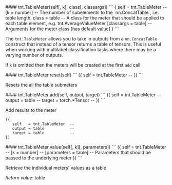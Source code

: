 <a name="TableMeter">
#### tnt.TableMeter(self[, k], class[, classargs])
```
{
   self      = tnt.TableMeter  -- 
  [k         = number]         -- The number of subelements to the `nn.ConcatTable`, i.e. table length.
   class     = table           -- A class for the meter that should be applied to each table element, e.g. tnt.AverageValueMeter
  [classargs = table]          -- Arguments for the meter class [has default value]
}
```

The `tnt.TableMeter` allows you to take in outputs from a `nn.ConcatTable` construct
that instead of a tensor returns a table of tensors. This is useful when working with
multilabel classification tasks where there may be a varying number of outputs.

If `k` is omitted then the meters will be created at the first `add` call

<a name="TableMeter.reset">
#### tnt.TableMeter.reset(self)
```
({
   self = tnt.TableMeter  -- 
})
```

Resets the all the table submeters

<a name="TableMeter.add">
#### tnt.TableMeter.add(self, output, target)
```
({
   self   = tnt.TableMeter  -- 
   output = table           -- 
   target = torch.*Tensor   -- 
})
```

Add results to the meter

```
({
   self   = tnt.TableMeter  -- 
   output = table           -- 
   target = table           -- 
})
```
<a name="TableMeter.value">
#### tnt.TableMeter.value(self[, k][, parameters])
```
({
   self       = tnt.TableMeter  -- 
  [k          = number]         -- 
  [parameters = table]          -- Parameters that should be passed to the underlying meter
})
```

Retrieve the individual meters' values as a table

_Return value_: table
